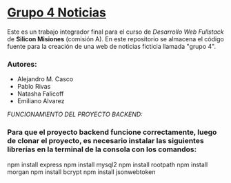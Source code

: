 # [Grupo 4 Noticias](https://github.com/MrHelmet96/grupo4_noticias/tree/main)
Este es un trabajo integrador final para el curso de *Desarrollo Web Fullstack* de **Silicon Misiones** (comisión A). En este repositorio se almacena el código fuente para la creación de una web de noticias ficticia llamada "grupo 4".

### Autores:
* Alejandro M. Casco
* Pablo Rivas
* Natasha Falicoff
* Emiliano Alvarez

*FUNCIONAMIENTO DEL PROYECTO BACKEND:*
### Para que el proyecto backend funcione correctamente, luego de clonar el proyecto, es necesario instalar las siguientes librerías en la terminal de la consola con los comandos:
npm install express
npm install mysql2
npm install rootpath
npm install morgan
npm install bcrypt
npm install jsonwebtoken
